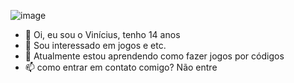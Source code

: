 ![image](https://github.com/vinizinhosuculento/vinizinhosuculento/assets/147394792/4b387e9b-27b0-411f-9f73-6245072b04cc)
- 👋 Oi, eu sou o Vinícius, tenho 14 anos
- 👀 Sou interessado em jogos e etc.
- 🌱 Atualmente estou aprendendo como fazer jogos por códigos
- 📫 como entrar em contato comigo? Não entre


<!---
vinizinhosuculento/vinizinhosuculento is a ✨ special ✨ repository because its `README.md` (this file) appears on your GitHub profile.
You can click the Preview link to take a look at your changes.
--->
